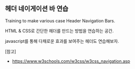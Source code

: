 ## 헤더 네이게이션 바 연습

Training to make various case Header Navigation Bars.

HTML & CSS로 간단한 헤더를 만드는 방법을 연습하는 공간.

javascript를 통해 다채로운 효과를 보여주는 헤더도 연습해보자.

[참고]
- https://www.w3schools.com/w3css/w3css_navigation.asp

